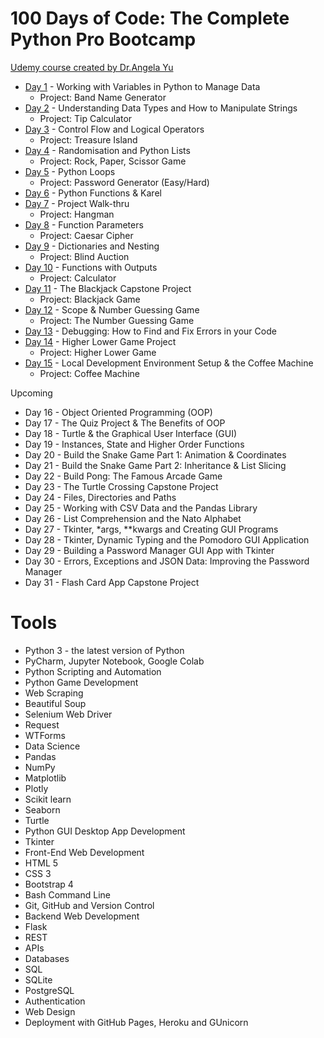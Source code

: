 # 100 Days of Code: The Complete Python Pro Bootcamp
[Udemy course created by Dr.Angela Yu](https://www.udemy.com/course/100-days-of-code/)
+  [Day 1](https://github.com/alexguerrero11/100-days-of-coding-python/tree/main/DAY01) - Working with Variables in Python to Manage Data
    + Project: Band Name Generator
+  [Day 2](https://github.com/alexguerrero11/100-days-of-coding-python/tree/main/DAY02) - Understanding Data Types and How to Manipulate Strings
    + Project: Tip Calculator
+  [Day 3](https://github.com/alexguerrero11/100-days-of-coding-python/tree/main/DAY03) - Control Flow and Logical Operators
    + Project: Treasure Island
+  [Day 4](https://github.com/alexguerrero11/100-days-of-coding-python/tree/main/DAY04) - Randomisation and Python Lists
    + Project: Rock, Paper, Scissor Game
+  [Day 5](https://github.com/alexguerrero11/100-days-of-coding-python/tree/main/DAY05) - Python Loops
    + Project: Password Generator (Easy/Hard)
+  [Day 6](https://github.com/alexguerrero11/100-days-of-coding-python/tree/main/DAY06) - Python Functions & Karel
+  [Day 7](https://github.com/alexguerrero11/100-days-of-coding-python/tree/main/DAY07) - Project Walk-thru
    + Project: Hangman
+  [Day 8](https://github.com/alexguerrero11/100-days-of-coding-python/tree/main/DAY08) - Function Parameters
    + Project: Caesar Cipher
+  [Day 9](https://github.com/alexguerrero11/100-days-of-coding-python/tree/main/DAY09) - Dictionaries and Nesting
    + Project: Blind Auction
+  [Day 10](https://github.com/alexguerrero11/100-days-of-coding-python/tree/main/DAY10) - Functions with Outputs
    + Project: Calculator
+  [Day 11](https://github.com/alexguerrero11/100-days-of-coding-python/tree/main/DAY11) - The Blackjack Capstone Project
    + Project: Blackjack Game
+  [Day 12](https://github.com/alexguerrero11/100-days-of-coding-python/tree/main/DAY12) - Scope & Number Guessing Game
    + Project: The Number Guessing Game
+  [Day 13](https://github.com/alexguerrero11/100-days-of-coding-python/tree/main/DAY13) - Debugging: How to Find and Fix Errors in your Code
+  [Day 14](https://github.com/alexguerrero11/100-days-of-coding-python/tree/main/DAY14) - Higher Lower Game Project
    + Project: Higher Lower Game
+  [Day 15](https://github.com/alexguerrero11/100-days-of-coding-python/tree/main/DAY15) - Local Development Environment Setup & the Coffee Machine
    + Project: Coffee Machine

Upcoming
+  Day 16 - Object Oriented Programming (OOP)
+  Day 17 - The Quiz Project & The Benefits of OOP
+  Day 18 - Turtle & the Graphical User Interface (GUI)
+  Day 19 - Instances, State and Higher Order Functions
+  Day 20 - Build the Snake Game Part 1: Animation & Coordinates
+  Day 21 - Build the Snake Game Part 2: Inheritance & List Slicing
+  Day 22 - Build Pong: The Famous Arcade Game
+  Day 23 - The Turtle Crossing Capstone Project
+  Day 24 - Files, Directories and Paths
+  Day 25 - Working with CSV Data and the Pandas Library
+  Day 26 - List Comprehension and the Nato Alphabet
+  Day 27 - Tkinter, *args, **kwargs and Creating GUI Programs
+  Day 28 - Tkinter, Dynamic Typing and the Pomodoro GUI Application
+  Day 29 - Building a Password Manager GUI App with Tkinter
+  Day 30 - Errors, Exceptions and JSON Data: Improving the Password Manager
+  Day 31 - Flash Card App Capstone Project


# Tools
+ Python 3 - the latest version of Python
+ PyCharm, Jupyter Notebook, Google Colab
+ Python Scripting and Automation
+ Python Game Development
+ Web Scraping
+ Beautiful Soup
+ Selenium Web Driver
+ Request
+ WTForms
+ Data Science
+ Pandas
+ NumPy
+ Matplotlib
+ Plotly
+ Scikit learn
+ Seaborn
+ Turtle
+ Python GUI Desktop App Development
+ Tkinter
+ Front-End Web Development
+ HTML 5
+ CSS 3
+ Bootstrap 4
+ Bash Command Line
+ Git, GitHub and Version Control
+ Backend Web Development
+ Flask
+ REST
+ APIs
+ Databases
+ SQL
+ SQLite
+ PostgreSQL
+ Authentication
+ Web Design
+ Deployment with GitHub Pages, Heroku and GUnicorn
